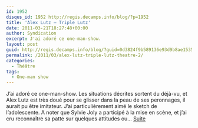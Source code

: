 ```yaml
---
id: 1952
disqus_id: 1952 http://regis.decamps.info/blog/?p=1952
title: 'Alex Lutz – Triple Lutz'
date: 2011-03-21T18:27:48+00:00
author: Syndication
excerpt: J'ai adoré ce one-man-show.
layout: post
guid: http://regis.decamps.info/blog/?guid=0d3824f9b589136e93d9b8ae15354a75
permalink: /2011/03/alex-lutz-triple-lutz-theatre-2/
categories:
  - Théâtre
tags:
  - One-man show
---
```

J’ai adoré ce one-man-show. Les situations décrites sortent du déjà-vu, et Alex Lutz est très doué pour se glisser dans la peau de ses peronnages, il aurait pu être imitateur. J’ai particulièrement aimé le sketch de l’adolescente. A noter que Sylvie Joly a participé à la mise en scène, et j’ai cru reconnaître sa patte sur quelques attitudes ou…
<a href="http://www.webcity.fr/wakaseoo/120639-e/avis">Suite</a>
